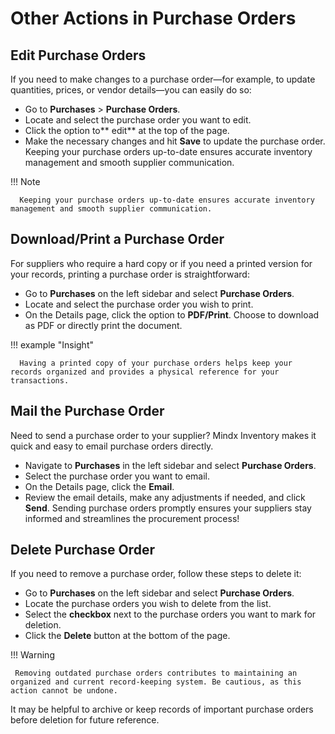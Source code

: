 # **Other Actions in Purchase Orders**

## **Edit Purchase Orders**

If you need to make changes to a purchase order—for example, to update quantities, prices, or vendor details—you can easily do so:

- Go to **Purchases** > **Purchase Orders**.
- Locate and select the purchase order you want to edit.
- Click the option to** edit** at the top of the page.
- Make the necessary changes and hit **Save** to update the purchase order.
  Keeping your purchase orders up-to-date ensures accurate inventory management and smooth supplier communication.

!!! Note

      Keeping your purchase orders up-to-date ensures accurate inventory management and smooth supplier communication.

## **Download/Print a Purchase Order**

For suppliers who require a hard copy or if you need a printed version for your records, printing a purchase order is straightforward:

- Go to **Purchases** on the left sidebar and select **Purchase Orders**.
- Locate and select the purchase order you wish to print.
- On the Details page, click the option to **PDF/Print**.
  Choose to download as PDF or directly print the document.

!!! example "Insight"

      Having a printed copy of your purchase orders helps keep your records organized and provides a physical reference for your transactions.

## **Mail the Purchase Order**

Need to send a purchase order to your supplier? Mindx Inventory makes it quick and easy to email purchase orders directly.

- Navigate to **Purchases** in the left sidebar and select **Purchase Orders**.
- Select the purchase order you want to email.
- On the Details page, click the **Email**.
- Review the email details, make any adjustments if needed, and click **Send**.
  Sending purchase orders promptly ensures your suppliers stay informed and streamlines the procurement process!

## **Delete Purchase Order**

If you need to remove a purchase order, follow these steps to delete it:

- Go to **Purchases** on the left sidebar and select **Purchase Orders**.
- Locate the purchase orders you wish to delete from the list.
- Select the **checkbox** next to the purchase orders you want to mark for deletion.
- Click the **Delete** button at the bottom of the page.

!!! Warning

     Removing outdated purchase orders contributes to maintaining an organized and current record-keeping system. Be cautious, as this action cannot be undone.

It may be helpful to archive or keep records of important purchase orders before deletion for future reference.

